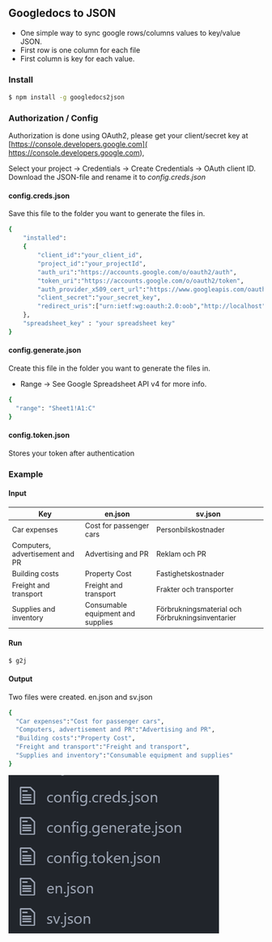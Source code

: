 ## Googledocs to JSON
- One simple way to sync google rows/columns values to key/value JSON.
- First row is one column for each file
- First column is key for each value.

### Install
```bash
$ npm install -g googledocs2json
```

### Authorization / Config

Authorization is done using OAuth2, please get your client/secret key at [https://console.developers.google.com]( https://console.developers.google.com),

Select your project -> Credentials  -> Create Credentials -> OAuth client ID.
Download the JSON-file and rename it to *config.creds.json*

#### config.creds.json

Save this file to the folder you want to generate the files in.

```bash
{
    "installed":
    {
        "client_id":"your_client_id",
        "project_id":"your_projectId",
        "auth_uri":"https://accounts.google.com/o/oauth2/auth",
        "token_uri":"https://accounts.google.com/o/oauth2/token",
        "auth_provider_x509_cert_url":"https://www.googleapis.com/oauth2/v1/certs",
        "client_secret":"your_secret_key",
        "redirect_uris":["urn:ietf:wg:oauth:2.0:oob","http://localhost"]
    },
    "spreadsheet_key" : "your spreadsheet key"
}
```

#### config.generate.json

Create this file in the folder you want to generate the files in.

- Range -> See Google Spreadsheet API v4 for more info.
```bash
{
  "range": "Sheet1!A1:C"
}
```

#### config.token.json
Stores your token after authentication

### Example

#### Input

| Key                             | en.json                           | sv.json                                          |
|---------------------------------|-----------------------------------|--------------------------------------------------|
| Car expenses                    | Cost for passenger cars           | Personbilskostnader                              |
| Computers, advertisement and PR | Advertising and PR                | Reklam och PR                                    |
| Building costs                  | Property Cost                     | Fastighetskostnader                              |
| Freight and transport           | Freight and transport             | Frakter och transporter                          |
| Supplies and inventory          | Consumable equipment and supplies | Förbrukningsmaterial och Förbrukningsinventarier |

#### Run
```
$ g2j
```

#### Output

Two files were created.
en.json and sv.json

```bash
{
  "Car expenses":"Cost for passenger cars",
  "Computers, advertisement and PR":"Advertising and PR",
  "Building costs":"Property Cost",
  "Freight and transport":"Freight and transport",
  "Supplies and inventory":"Consumable equipment and supplies"
}
```

![alt tag](output.PNG)
